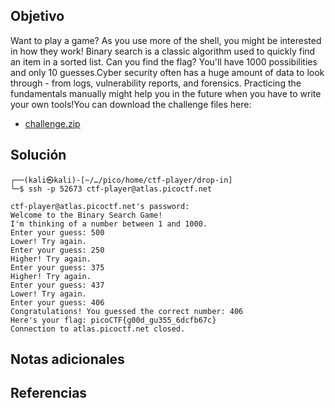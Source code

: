
## Objetivo
Want to play a game? As you use more of the shell, you might be interested in how they work! Binary search is a classic algorithm used to quickly find an item in a sorted list. Can you find the flag? You'll have 1000 possibilities and only 10 guesses.Cyber security often has a huge amount of data to look through - from logs, vulnerability reports, and forensics. Practicing the fundamentals manually might help you in the future when you have to write your own tools!You can download the challenge files here:

- [challenge.zip](https://artifacts.picoctf.net/c_atlas/17/challenge.zip)
## Solución
```
┌──(kali㉿kali)-[~/…/pico/home/ctf-player/drop-in]
└─$ ssh -p 52673 ctf-player@atlas.picoctf.net

ctf-player@atlas.picoctf.net's password: 
Welcome to the Binary Search Game!
I'm thinking of a number between 1 and 1000.
Enter your guess: 500
Lower! Try again.
Enter your guess: 250
Higher! Try again.
Enter your guess: 375
Higher! Try again.
Enter your guess: 437
Lower! Try again.
Enter your guess: 406
Congratulations! You guessed the correct number: 406
Here's your flag: picoCTF{g00d_gu355_6dcfb67c}
Connection to atlas.picoctf.net closed.

```
## Notas adicionales

## Referencias
